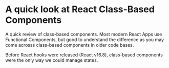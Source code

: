 # A quick look at React Class-Based Components

A quick review of class-based components. Most modern React Apps use Functional Components, but good to understand the difference as you may come acrosss class-based components in older code bases.

Before React hooks were released (React v16.8), class-based components were the only way we could manage states.
